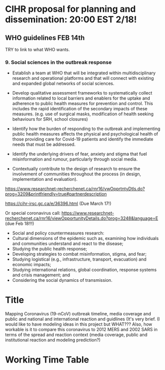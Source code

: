 # CIHR proposal for planning and dissemination: 20:00 EST 2/18!

## WHO guidelines FEB 14th

TRY to link to what WHO wants.

### 9. Social sciences in the outbreak response

* Establish a team at WHO that will be integrated within multidisciplinary research and operational platforms and that will connect with existing and expanded global networks of social sciences.

* Develop qualitative assessment frameworks to systematically collect information related to local barriers and enablers for the uptake and adherence to public health measures for prevention and control. This includes the rapid identification of the secondary impacts of these measures. (e.g. use of surgical masks, modification of health seeking behaviours for SRH, school closures)

* Identify how the burden of responding to the outbreak and implementing public health measures affects the physical and psychological health of those providing care for Covid-19 patients and identify the immediate needs that must be addressed.

* Identify the underlying drivers of fear, anxiety and stigma that fuel misinformation and rumour, particularly through social media.

* Contextually contribute to the design of research to ensure the involvement of communities throughout the process (in design, implementation and evaluation).


https://www.researchnet-recherchenet.ca/rnr16/vwOpprtntyDtls.do?prog=3209&printfriendly=true#partnerdescription

https://cihr-irsc.gc.ca/e/36396.html (Due March 17!)

Or special coronavirus call: https://www.researchnet-recherchenet.ca/rnr16/viewOpportunityDetails.do?prog=3248&language=E (due Feb 18!!!)
- Social and policy countermeasures research:
- Cultural dimensions of the epidemic such as, examining how individuals and communities understand and react to the disease;
- Studying the public health response;
- Developing strategies to combat misinformation, stigma, and fear;
- Studying logistical (e.g., infrastructure, transport, evacuation) and economic impacts;
- Studying international relations, global coordination, response systems and crisis management; and
- Considering the social dynamics of transmission.

# Title
Mapping Coronavirus (19-nCoV) outbreak timeline, media coverage and public and national and international reaction and guidlines
(It's very brief.  (I would like to have modeling ideas in this project but WHAT???  Also, how workable is it to compare this coronavirus to 2012 MERS and 2002 SARS in terms of the spread and reaction context (media coverage, public and institutional reaction and modeling prediction?)

# Working Time Table


